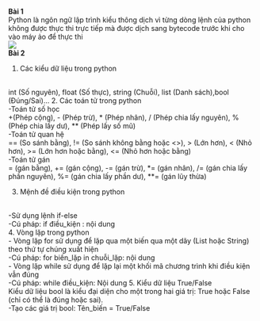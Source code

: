 **Bài 1** 
<br>
Python là ngôn ngữ lập trình kiểu thông dịch vì từng dòng lệnh của python không được thực thi trực tiếp mà được dịch sang bytecode trước khi cho vào máy ảo để thực thi
<br>
![](https://itviec.com/blog/wp-content/uploads/2017/06/tai-lieu-python-1.png)
<br>
**Bài 2**
<br>
1. Các kiểu dữ liệu trong python
<br>
int (Số nguyên), float (Số thực), string (Chuỗi), list (Danh sách),bool (Đúng/Sai)...
2. Các toán tử trong python
<br>
-Toán tử số học
<br>
+(Phép cộng), - (Phép trừ), * (Phép nhân), / (Phép chia lấy nguyên), % (Phép chia lấy dư), ** (Phép lấy số mũ)
<br>
-Toán tử quan hệ
<br>
== (So sánh bằng), != (So sánh không bằng hoặc <>), > (Lớn hơn), < (Nhỏ hơn), >= (Lớn hơn hoặc bằng), <= (Nhỏ hơn hoặc bằng)
<br>
-Toán tử gán
<br>
= (gán bằng), += (gán cộng), -= (gán trừ), *= (gán nhân), /= (gán chia lấy phần nguyên), %= (gán chia lấy phần dư), **= (gán lũy thừa)
<br>

3. Mệnh đề điều kiện trong python
<br>
-Sử dụng lệnh if-else
<br>
-Cú pháp: 
if điều_kiện : nội dung
<br>
4. Vòng lặp trong python
<br>
- Vòng lặp for sử dụng để lặp qua một biến qua một dãy (List hoặc String) theo thứ tự chúng xuất hiện
<br>
-Cú pháp: for biến_lặp in chuỗi_lặp: nội dung
<br>
- Vòng lặp while sử dụng để lặp lại một khối mã chương trình khi điều kiện vẫn đúng
<br>
-Cú pháp: while điều_kiện: Nội dung
5. Kiểu dữ liệu True/False
<br>
Kiểu dữ liệu bool là kiểu đại diện cho một trong hai giá trị: True hoặc False (chỉ có thể là đúng hoặc sai).
<br>
-Tạo các giá trị bool: Tên_biến = True/False